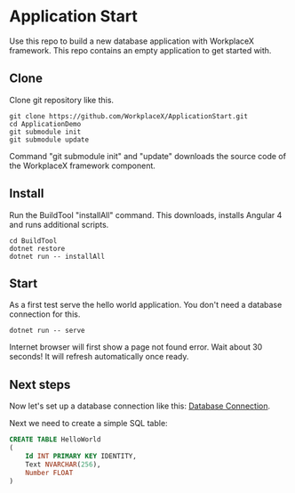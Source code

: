 # Application Start

Use this repo to build a new database application with WorkplaceX framework. This repo contains an empty application to get started with.

## Clone

Clone git repository like this.

```	
git clone https://github.com/WorkplaceX/ApplicationStart.git
cd ApplicationDemo
git submodule init
git submodule update
```

Command "git submodule init" and "update" downloads the source code of the WorkplaceX framework component.

## Install
Run the BuildTool "installAll" command. This downloads, installs Angular 4 and runs additional scripts.

```	
cd BuildTool
dotnet restore
dotnet run -- installAll
```	

## Start
As a first test serve the hello world application. You don't need a database connection for this.
```	
dotnet run -- serve
```	
	
Internet browser will first show a page not found error. Wait about 30 seconds! It will refresh automatically once ready.

## Next steps

Now let's set up a database connection like this: [Database Connection](https://github.com/WorkplaceX/Framework/wiki/Database-Connection).

Next we need to create a simple SQL table:

```sql
CREATE TABLE HelloWorld
(
	Id INT PRIMARY KEY IDENTITY,
  	Text NVARCHAR(256),
	Number FLOAT
)
```	




